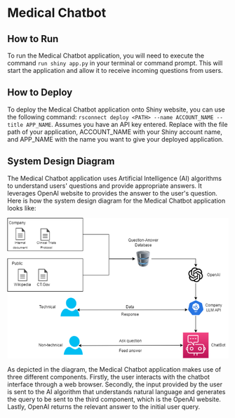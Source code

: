 # Medical Chatbot

## How to Run

To run the Medical Chatbot application, you will need to execute the command `run shiny app.py` in your terminal or command prompt. This will start the application and allow it to receive incoming questions from users.

## How to Deploy

To deploy the Medical Chatbot application onto Shiny website, you can use the following command: `rsconnect deploy <PATH> --name ACCOUNT_NAME --title APP_NAME`. Assumes you have an API key entered. Replace <PATH> with the file path of your application, ACCOUNT_NAME with your Shiny account name, and APP_NAME with the name you want to give your deployed application.

## System Design Diagram

The Medical Chatbot application uses Artificial Intelligence (AI) algorithms to understand users' questions and provide appropriate answers. It leverages OpenAI website to provides the answer to the user's question. Here is how the system design diagram for the Medical Chatbot application looks like:

<p align='center'><img src="https://github.com/yiqiao-yin/medical-chatbot/blob/main/docs/diagram.png"></img></p>

As depicted in the diagram, the Medical Chatbot application makes use of three different components. Firstly, the user interacts with the chatbot interface through a web browser. Secondly, the input provided by the user is sent to the AI algorithm that understands natural language and generates the query to be sent to the third component, which is the OpenAI website. Lastly, OpenAI returns the relevant answer to the initial user query.
